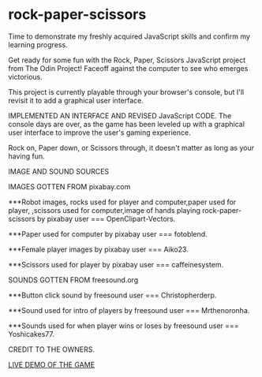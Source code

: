# rock-paper-scissors

Time to demonstrate my freshly acquired JavaScript skills and
confirm my learning progress.

Get ready for some fun with the Rock, Paper, Scissors JavaScript
project from The Odin Project!
Faceoff against the computer to see who emerges victorious.

This project is currently playable through your browser's console,
but I'll revisit it to add a graphical user interface.


IMPLEMENTED AN INTERFACE AND REVISED JavaScript CODE.
The console days are over, as the game has been leveled up with a
graphical user interface to improve the user's gaming experience.

Rock on, Paper down, or Scissors through, it doesn't matter as long
as your having fun.


IMAGE AND SOUND SOURCES

IMAGES GOTTEN FROM pixabay.com

***Robot images, rocks used for player and computer,paper used for player,
,scissors used for computer,image of hands playing rock-paper-scissors by pixabay user === OpenClipart-Vectors.

***Paper used for computer by pixabay user === fotoblend.

***Female player images by pixabay user === Aiko23.

***Scissors used for player by pixabay user === caffeinesystem.

SOUNDS GOTTEN FROM freesound.org

***Button click sound by freesound user === Christopherderp.

***Sound used for intro of players by freesound user === Mrthenoronha.

***Sounds used for when player wins or loses by freesound user === Yoshicakes77.

CREDIT TO THE OWNERS.

[LIVE DEMO OF THE GAME](https://daebakuser.github.io/rock-paper-scissors/)